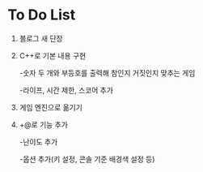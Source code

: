 # To Do List

1. 블로그 새 단장

2. C++로 기본 내용 구현

   -숫자 두 개와 부등호를 출력해 참인지 거짓인지 맞추는 게임

   -라이프, 시간 제한, 스코어 추가

3. 게임 엔진으로 옮기기

4. +@로 기능 추가

   -난이도 추가

   -옵션 추가(키 설정, 콘솔 기준 배경색 설정 등)